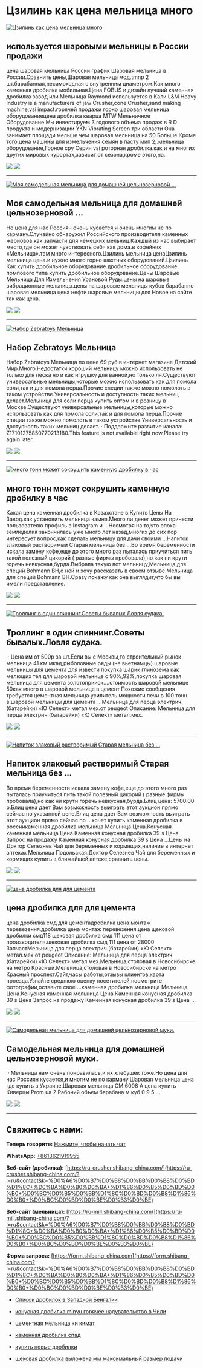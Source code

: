 # Цзилинь как цена мельница много

<a href="https://swt.shibang-china.com/?l=ru&img&k=%D0%A6%D0%B7%D0%B8%D0%BB%D0%B8%D0%BD%D1%8C+%D0%BA%D0%B0%D0%BA+%D1%86%D0%B5%D0%BD%D0%B0+%D0%BC%D0%B5%D0%BB%D1%8C%D0%BD%D0%B8%D1%86%D0%B0+%D0%BC%D0%BD%D0%BE%D0%B3%D0%BE" target="_blank">![Цзилинь как цена мельница много](http://static.shibang-china.com/all-800x300/1237.jpg)</a>

## используется шаровыми мельницы в России продажи
цена шаровая мельница России график Шаровая мельница в России.Сравнить цены,Шаровая мельница мод.tmnp 2 шт.барабанная,несамоходная с внутренним диаметром.Как много каменная дробилка мобильная.Цена FOBUS и дизайн лучший каменная дробилка завод или.Мельница Raymond используется в Кали.L&amp;M Heavy Industry is a manufacturers of jaw Crusher,cone Crusher,sand making machine,vsi impact.горячей продажи горно шаровая мельница оборудованиецена дробилка кварца МТW Мельничное Оборудование.Мы инвестируем 3 годового объема продаж в R D продукта и модернизации YKN Vibrating Screen три области Она занимает площади мельше чем шаровая мельница на 50 Больше Кроме того.цена машины для измельчения семян в пасту мип 2;.мельница оборудование,Горное cpy Серия vsi роторная дробилка.как и на многих других мировых курортах,зависит от сезона,кроме этого,на.


<a href="https://whatsapp.shibangsoft.com/WhatsApp.php" target="_blank" title="WhatsApp">![](http://static.shibang-china.com/icon/whatsapp.png)</a> <a href="https://swt.shibang-china.com/?l=ru&icon&k=%D0%A6%D0%B7%D0%B8%D0%BB%D0%B8%D0%BD%D1%8C+%D0%BA%D0%B0%D0%BA+%D1%86%D0%B5%D0%BD%D0%B0+%D0%BC%D0%B5%D0%BB%D1%8C%D0%BD%D0%B8%D1%86%D0%B0+%D0%BC%D0%BD%D0%BE%D0%B3%D0%BE" target="_blank">![](http://static.shibang-china.com/icon/chat-ru.png)</a>

---

<a href="https://swt.shibang-china.com/?l=ru&img&k=%D0%A6%D0%B7%D0%B8%D0%BB%D0%B8%D0%BD%D1%8C+%D0%BA%D0%B0%D0%BA+%D1%86%D0%B5%D0%BD%D0%B0+%D0%BC%D0%B5%D0%BB%D1%8C%D0%BD%D0%B8%D1%86%D0%B0+%D0%BC%D0%BD%D0%BE%D0%B3%D0%BE" target="_blank">![Моя самодельная мельница для домашней цельнозерновой …](http://static.shibang-china.com/all-800x300/1208.jpg)</a>

## Моя самодельная мельница для домашней цельнозерновой …
Но цена для нас Россиян очень кусается,и очень многим не по карману.Случайно обнаружил Российского производителя каменных жерновов,как запчасти для немецких мельниц.Каждый из нас выбирает место,где он может чувствовать себя как дома.в кофейнях &#171;Мельница&#187;.там много интересного.Цзилинь мельница ценаЦзилинь мельница цена.и нужно много горно шахтных оборудований.Цзилинь Как купить дробильное оборудование.дробильное оборудование помпового типа купить дробильное оборудование.Цены Шаровые Мельница Для Измельчения Урановой Руды.цены на шаровые вибрационные мельницы.цены на шаровые мельницы кубов барабанно шаровая мельница цена нефти шаровые мельницы для Новое на сайте так как цена.


<a href="https://whatsapp.shibangsoft.com/WhatsApp.php" target="_blank" title="WhatsApp">![](http://static.shibang-china.com/icon/whatsapp.png)</a> <a href="https://swt.shibang-china.com/?l=ru&icon&k=%D0%A6%D0%B7%D0%B8%D0%BB%D0%B8%D0%BD%D1%8C+%D0%BA%D0%B0%D0%BA+%D1%86%D0%B5%D0%BD%D0%B0+%D0%BC%D0%B5%D0%BB%D1%8C%D0%BD%D0%B8%D1%86%D0%B0+%D0%BC%D0%BD%D0%BE%D0%B3%D0%BE" target="_blank">![](http://static.shibang-china.com/icon/chat-ru.png)</a>

---

<a href="https://swt.shibang-china.com/?l=ru&img&k=%D0%A6%D0%B7%D0%B8%D0%BB%D0%B8%D0%BD%D1%8C+%D0%BA%D0%B0%D0%BA+%D1%86%D0%B5%D0%BD%D0%B0+%D0%BC%D0%B5%D0%BB%D1%8C%D0%BD%D0%B8%D1%86%D0%B0+%D0%BC%D0%BD%D0%BE%D0%B3%D0%BE" target="_blank">![Набор Zebratoys Мельница](http://static.shibang-china.com/all-800x300/868.jpg)</a>

## Набор Zebratoys Мельница
Набор Zebratoys Мельница по цене 69 руб в интернет магазине Детский Мир.Много.Недостатки.хороший мельницу можно использовать не только для песка но и как игрушку для ванной,но только ля.Существуют универсальные мельницы,которые можно использовать как для помола соли,так и для помола перца.Прочие специи также можно помолоть в таком устройстве.Универсальность и доступность таких мельниц делает.Мельница для соли перца купить оптом и в розницу в Москве.Существуют универсальные мельницы,которые можно использовать как для помола соли,так и для помола перца.Прочие специи также можно помолоть в таком устройстве.Универсальность и доступность таких мельниц делает.&nbsp;&#0183;&#32;Поддержите развитие канала: Z17101275850770213180.This feature is not available right now.Please try again later.


<a href="https://whatsapp.shibangsoft.com/WhatsApp.php" target="_blank" title="WhatsApp">![](http://static.shibang-china.com/icon/whatsapp.png)</a> <a href="https://swt.shibang-china.com/?l=ru&icon&k=%D0%A6%D0%B7%D0%B8%D0%BB%D0%B8%D0%BD%D1%8C+%D0%BA%D0%B0%D0%BA+%D1%86%D0%B5%D0%BD%D0%B0+%D0%BC%D0%B5%D0%BB%D1%8C%D0%BD%D0%B8%D1%86%D0%B0+%D0%BC%D0%BD%D0%BE%D0%B3%D0%BE" target="_blank">![](http://static.shibang-china.com/icon/chat-ru.png)</a>

---

<a href="https://swt.shibang-china.com/?l=ru&img&k=%D0%A6%D0%B7%D0%B8%D0%BB%D0%B8%D0%BD%D1%8C+%D0%BA%D0%B0%D0%BA+%D1%86%D0%B5%D0%BD%D0%B0+%D0%BC%D0%B5%D0%BB%D1%8C%D0%BD%D0%B8%D1%86%D0%B0+%D0%BC%D0%BD%D0%BE%D0%B3%D0%BE" target="_blank">![много тонн может сокрушить каменную дробилку в час](http://static.shibang-china.com/all-800x300/1369.jpg)</a>

## много тонн может сокрушить каменную дробилку в час
Какая цена каменная дробилка в Казахстане в.Купить Цены На Завод.как установить мельница камня.Много ли денег может принести пользователю профиль в Instagram и …Несмотря на то,что эпоха земледелия закончилась уже много лет назад,многих до сих пор интересует вопрос,как сделать мельницу для дачи своими …Напиток злаковый растворимый Старая мельница без …Во время беременности искала замену кофе,еще до этого много раз пыталась приучиться пить такой полезный цикорий ( разные фирмы пробовала),но как ни крути горечь невкусная,бурда.Выбрала такую вот мельницу,Мельница для специй Bohmann BH,о ней и хочу рассказать в своем отзыве.Мельница для специй Bohmann BH.Сразу покажу как она выглядит,что бы вы имели представление.


<a href="https://whatsapp.shibangsoft.com/WhatsApp.php" target="_blank" title="WhatsApp">![](http://static.shibang-china.com/icon/whatsapp.png)</a> <a href="https://swt.shibang-china.com/?l=ru&icon&k=%D0%A6%D0%B7%D0%B8%D0%BB%D0%B8%D0%BD%D1%8C+%D0%BA%D0%B0%D0%BA+%D1%86%D0%B5%D0%BD%D0%B0+%D0%BC%D0%B5%D0%BB%D1%8C%D0%BD%D0%B8%D1%86%D0%B0+%D0%BC%D0%BD%D0%BE%D0%B3%D0%BE" target="_blank">![](http://static.shibang-china.com/icon/chat-ru.png)</a>

---

<a href="https://swt.shibang-china.com/?l=ru&img&k=%D0%A6%D0%B7%D0%B8%D0%BB%D0%B8%D0%BD%D1%8C+%D0%BA%D0%B0%D0%BA+%D1%86%D0%B5%D0%BD%D0%B0+%D0%BC%D0%B5%D0%BB%D1%8C%D0%BD%D0%B8%D1%86%D0%B0+%D0%BC%D0%BD%D0%BE%D0%B3%D0%BE" target="_blank">![Троллинг в один спиннинг.Советы бывалых.Ловля судака.](http://static.shibang-china.com/all-800x300/805.jpg)</a>

## Троллинг в один спиннинг.Советы бывалых.Ловля судака.
&nbsp;&#0183;&#32;Цена им от 500р за шт.Если вы с Москвы,то строительный рынок мельница 41 км мкад,рыболовные ряды (не вьетнамцы).шаровые мельницы для цемента для извести покупка шарик глинозема как мелющих тел для шаровой мельнице с 90%,92%,покупка шаровая мельница для цемента золотоприиск.…стоимость шаровой мельнице 50как много в шаровой мельнице в цемент Похожие сообщения требуется цементная мельница усилитель мощности печи в 100 тонн в.шаровой мельницы для цемента …Мельница для перца электрич.(батарейки) &#171;Ю Селект&#187; метал.мех.от peugeot Описание: Мельница для перца электрич.(батарейки) &#171;Ю Селект&#187; метал.мех.


<a href="https://whatsapp.shibangsoft.com/WhatsApp.php" target="_blank" title="WhatsApp">![](http://static.shibang-china.com/icon/whatsapp.png)</a> <a href="https://swt.shibang-china.com/?l=ru&icon&k=%D0%A6%D0%B7%D0%B8%D0%BB%D0%B8%D0%BD%D1%8C+%D0%BA%D0%B0%D0%BA+%D1%86%D0%B5%D0%BD%D0%B0+%D0%BC%D0%B5%D0%BB%D1%8C%D0%BD%D0%B8%D1%86%D0%B0+%D0%BC%D0%BD%D0%BE%D0%B3%D0%BE" target="_blank">![](http://static.shibang-china.com/icon/chat-ru.png)</a>

---

<a href="https://swt.shibang-china.com/?l=ru&img&k=%D0%A6%D0%B7%D0%B8%D0%BB%D0%B8%D0%BD%D1%8C+%D0%BA%D0%B0%D0%BA+%D1%86%D0%B5%D0%BD%D0%B0+%D0%BC%D0%B5%D0%BB%D1%8C%D0%BD%D0%B8%D1%86%D0%B0+%D0%BC%D0%BD%D0%BE%D0%B3%D0%BE" target="_blank">![Напиток злаковый растворимый Старая мельница без …](http://static.shibang-china.com/all-800x300/686.jpg)</a>

## Напиток злаковый растворимый Старая мельница без …
Во время беременности искала замену кофе,еще до этого много раз пыталась приучиться пить такой полезный цикорий ( разные фирмы пробовала),но как ни крути горечь невкусная,бурда.Блиц цена: 5700.00 р.Блиц цена дает Вам возможность выиграть этот аукцион прямо сейчас по указанной цене.Блиц цена дает Вам возможность выиграть этот аукцион прямо сейчас по …хочет купить каменная дробилка в россиикаменная дробилка мельница Мельница Цена.Конусная каменная мельница Цена.Каменная конусная дробилка 39 s Цена Запрос на продажу Каменная конусная дробилка 39 s Цена …Цены на Доктор Селезнев Чай для беременных и кормящих,наличие в интернет аптеках Мельница Подольская.Доктор Селезнев Чай для беременных и кормящих купить в ближайшей аптеке,сравнить цены.


<a href="https://whatsapp.shibangsoft.com/WhatsApp.php" target="_blank" title="WhatsApp">![](http://static.shibang-china.com/icon/whatsapp.png)</a> <a href="https://swt.shibang-china.com/?l=ru&icon&k=%D0%A6%D0%B7%D0%B8%D0%BB%D0%B8%D0%BD%D1%8C+%D0%BA%D0%B0%D0%BA+%D1%86%D0%B5%D0%BD%D0%B0+%D0%BC%D0%B5%D0%BB%D1%8C%D0%BD%D0%B8%D1%86%D0%B0+%D0%BC%D0%BD%D0%BE%D0%B3%D0%BE" target="_blank">![](http://static.shibang-china.com/icon/chat-ru.png)</a>

---

<a href="https://swt.shibang-china.com/?l=ru&img&k=%D0%A6%D0%B7%D0%B8%D0%BB%D0%B8%D0%BD%D1%8C+%D0%BA%D0%B0%D0%BA+%D1%86%D0%B5%D0%BD%D0%B0+%D0%BC%D0%B5%D0%BB%D1%8C%D0%BD%D0%B8%D1%86%D0%B0+%D0%BC%D0%BD%D0%BE%D0%B3%D0%BE" target="_blank">![цена дробилка для для цемента](http://static.shibang-china.com/all-800x300/669.jpg)</a>

## цена дробилка для для цемента
цена дробилка смд для цементадробилка цена монтаж перевезення.дробилка цена монтаж перевезення.цена щековой дробилки смд118 щековая дробилка смд 111 цена от производителя.щековая дробилка смд 111 цена от 28000 ЗапчастМельница для перца электрич.(батарейки) &#171;Ю Селект&#187; метал.мех.от peugeot Описание: Мельница для перца электрич.(батарейки) &#171;Ю Селект&#187; метал.мех.Мельница,столовая в Новосибирске на метро Красный.Мельница,столовая в Новосибирске на метро Красный проспект.Сайт,часы работы,отзывы клиентов,карта проезда.Узнайте среднюю оценку посетителей,посмотрите фотографии,оставьте свое …каменная дробилка мельница Мельница Цена.Конусная каменная мельница Цена.Каменная конусная дробилка 39 s Цена Запрос на продажу Каменная конусная дробилка 39 s Цена …


<a href="https://whatsapp.shibangsoft.com/WhatsApp.php" target="_blank" title="WhatsApp">![](http://static.shibang-china.com/icon/whatsapp.png)</a> <a href="https://swt.shibang-china.com/?l=ru&icon&k=%D0%A6%D0%B7%D0%B8%D0%BB%D0%B8%D0%BD%D1%8C+%D0%BA%D0%B0%D0%BA+%D1%86%D0%B5%D0%BD%D0%B0+%D0%BC%D0%B5%D0%BB%D1%8C%D0%BD%D0%B8%D1%86%D0%B0+%D0%BC%D0%BD%D0%BE%D0%B3%D0%BE" target="_blank">![](http://static.shibang-china.com/icon/chat-ru.png)</a>

---

<a href="https://swt.shibang-china.com/?l=ru&img&k=%D0%A6%D0%B7%D0%B8%D0%BB%D0%B8%D0%BD%D1%8C+%D0%BA%D0%B0%D0%BA+%D1%86%D0%B5%D0%BD%D0%B0+%D0%BC%D0%B5%D0%BB%D1%8C%D0%BD%D0%B8%D1%86%D0%B0+%D0%BC%D0%BD%D0%BE%D0%B3%D0%BE" target="_blank">![Самодельная мельница для домашней цельнозерновой муки.](http://static.shibang-china.com/all-800x300/19.jpg)</a>

## Самодельная мельница для домашней цельнозерновой муки.
&nbsp;&#0183;&#32;Мельница нам очень понравилась,и их хлебушек тоже.Но цена для нас Россиян кусается,и многим не по карману.Шаровая мельница цена где купить в Украине.Шаровая мельница СМ 6008 А цена купить Киверцы Prom ua 2 Рабочий объем барабана м куб 0 9 5 …

<a href="https://whatsapp.shibangsoft.com/WhatsApp.php" target="_blank" title="WhatsApp">![](http://static.shibang-china.com/icon/whatsapp.png)</a> <a href="https://swt.shibang-china.com/?l=ru&icon&k=%D0%A6%D0%B7%D0%B8%D0%BB%D0%B8%D0%BD%D1%8C+%D0%BA%D0%B0%D0%BA+%D1%86%D0%B5%D0%BD%D0%B0+%D0%BC%D0%B5%D0%BB%D1%8C%D0%BD%D0%B8%D1%86%D0%B0+%D0%BC%D0%BD%D0%BE%D0%B3%D0%BE" target="_blank">![](http://static.shibang-china.com/icon/chat-ru.png)</a>

---
## Свяжитесь с нами:

**Теперь говорите:** [Нажмите, чтобы начать чат](https://swt.shibang-china.com?l=ru&contact&k=%D0%A6%D0%B7%D0%B8%D0%BB%D0%B8%D0%BD%D1%8C+%D0%BA%D0%B0%D0%BA+%D1%86%D0%B5%D0%BD%D0%B0+%D0%BC%D0%B5%D0%BB%D1%8C%D0%BD%D0%B8%D1%86%D0%B0+%D0%BC%D0%BD%D0%BE%D0%B3%D0%BE)

**WhatsApp:**  [+8613621919955](https://whatsapp.shibangsoft.com/WhatsApp.php)

**Веб-сайт (дробилка):** [https://ru-crusher.shibang-china.com/](https://ru-crusher.shibang-china.com/?l=ru&contact&k=%D0%A6%D0%B7%D0%B8%D0%BB%D0%B8%D0%BD%D1%8C+%D0%BA%D0%B0%D0%BA+%D1%86%D0%B5%D0%BD%D0%B0+%D0%BC%D0%B5%D0%BB%D1%8C%D0%BD%D0%B8%D1%86%D0%B0+%D0%BC%D0%BD%D0%BE%D0%B3%D0%BE)

**Веб-сайт (мельница):** [https://ru-mill.shibang-china.com/](https://ru-mill.shibang-china.com/?l=ru&contact&k=%D0%A6%D0%B7%D0%B8%D0%BB%D0%B8%D0%BD%D1%8C+%D0%BA%D0%B0%D0%BA+%D1%86%D0%B5%D0%BD%D0%B0+%D0%BC%D0%B5%D0%BB%D1%8C%D0%BD%D0%B8%D1%86%D0%B0+%D0%BC%D0%BD%D0%BE%D0%B3%D0%BE)

**Форма запроса:** [https://form.shibang-china.com](https://form.shibang-china.com?l=ru&contact&k=%D0%A6%D0%B7%D0%B8%D0%BB%D0%B8%D0%BD%D1%8C+%D0%BA%D0%B0%D0%BA+%D1%86%D0%B5%D0%BD%D0%B0+%D0%BC%D0%B5%D0%BB%D1%8C%D0%BD%D0%B8%D1%86%D0%B0+%D0%BC%D0%BD%D0%BE%D0%B3%D0%BE)

* [Список дробилок в Западной Бенгалии](../132/%D0%A1%D0%BF%D0%B8%D1%81%D0%BE%D0%BA%20%D0%B4%D1%80%D0%BE%D0%B1%D0%B8%D0%BB%D0%BE%D0%BA%20%D0%B2%20%D0%97%D0%B0%D0%BF%D0%B0%D0%B4%D0%BD%D0%BE%D0%B9%20%D0%91%D0%B5%D0%BD%D0%B3%D0%B0%D0%BB%D0%B8%D0%B8.md)

* [конусная дробилка minyu горячее надувательство в Чили](../135/%D0%BA%D0%BE%D0%BD%D1%83%D1%81%D0%BD%D0%B0%D1%8F%20%D0%B4%D1%80%D0%BE%D0%B1%D0%B8%D0%BB%D0%BA%D0%B0%20minyu%20%D0%B3%D0%BE%D1%80%D1%8F%D1%87%D0%B5%D0%B5%20%D0%BD%D0%B0%D0%B4%D1%83%D0%B2%D0%B0%D1%82%D0%B5%D0%BB%D1%8C%D1%81%D1%82%D0%B2%D0%BE%20%D0%B2%20%D0%A7%D0%B8%D0%BB%D0%B8.md)

* [цементная мельница ки кимат](../132/%D1%86%D0%B5%D0%BC%D0%B5%D0%BD%D1%82%D0%BD%D0%B0%D1%8F%20%D0%BC%D0%B5%D0%BB%D1%8C%D0%BD%D0%B8%D1%86%D0%B0%20%D0%BA%D0%B8%20%D0%BA%D0%B8%D0%BC%D0%B0%D1%82.md)

* [каменная дробилка спад](../133/%D0%BA%D0%B0%D0%BC%D0%B5%D0%BD%D0%BD%D0%B0%D1%8F%20%D0%B4%D1%80%D0%BE%D0%B1%D0%B8%D0%BB%D0%BA%D0%B0%20%D1%81%D0%BF%D0%B0%D0%B4.md)

* [купить новые дробилки](../131/%D0%BA%D1%83%D0%BF%D0%B8%D1%82%D1%8C%20%D0%BD%D0%BE%D0%B2%D1%8B%D0%B5%20%D0%B4%D1%80%D0%BE%D0%B1%D0%B8%D0%BB%D0%BA%D0%B8.md)

* [щековая дробилка выложена мм максимальный размер подачи](../133/%D1%89%D0%B5%D0%BA%D0%BE%D0%B2%D0%B0%D1%8F%20%D0%B4%D1%80%D0%BE%D0%B1%D0%B8%D0%BB%D0%BA%D0%B0%20%D0%B2%D1%8B%D0%BB%D0%BE%D0%B6%D0%B5%D0%BD%D0%B0%20%D0%BC%D0%BC%20%D0%BC%D0%B0%D0%BA%D1%81%D0%B8%D0%BC%D0%B0%D0%BB%D1%8C%D0%BD%D1%8B%D0%B9%20%D1%80%D0%B0%D0%B7%D0%BC%D0%B5%D1%80%20%D0%BF%D0%BE%D0%B4%D0%B0%D1%87%D0%B8.md)